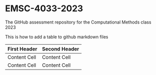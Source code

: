 # EMSC-4033-2023
The GitHub assessment repository for the Computational Methods class 2023


This is how to add a table to github markdown files

| First Header  | Second Header |
| ------------- | ------------- |
| Content Cell  | Content Cell  |
| Content Cell  | Content Cell  |

